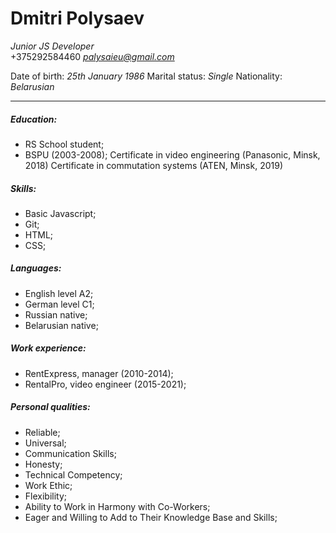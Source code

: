 # **Dmitri Polysaev**
*Junior JS Developer*  
+375292584460
 *palysaieu@gmail.com*

Date of birth:	*25th January 1986*
Marital status:	*Single*
Nationality:	*Belarusian*

---
##### Education: 
- RS School student;
- BSPU (2003-2008);
  Сertificate in video engineering (Panasonic, Minsk, 2018)
  Certificate in commutation systems (ATEN, Minsk, 2019)

##### Skills: 
- Basic Javascript;
- Git;
- HTML;
- CSS;

##### Languages:
- English level A2;
- German level C1;
- Russian native;
- Belarusian native;

##### Work experience:
- RentExpress, manager (2010-2014);
- RentalPro, video engineer (2015-2021);

##### Personal qualities:
- Reliable;
- Universal;
- Communication Skills;
- Honesty;
- Technical Competency;
- Work Ethic;
- Flexibility;
- Ability to Work in Harmony with Co-Workers;
- Eager and Willing to Add to Their Knowledge Base and Skills;